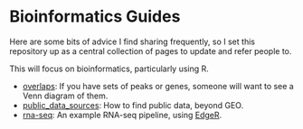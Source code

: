 # Bioinformatics Guides
Here are some bits of advice I find sharing frequently, so I set this repository up as a central collection of pages to update and refer people to.

This will focus on bioinformatics, particularly using R.

- [overlaps](overlaps.md): If you have sets of peaks or genes, someone will want to see a Venn diagram of them.
- [public_data_sources](public_data_sources.md): How to find public data, beyond GEO.
- [rna-seq](rna-seq/nascent_edgeR_pipeline.Rmd): An example RNA-seq pipeline, using [EdgeR](https://bioconductor.org/packages/release/bioc/html/edgeR.html).
